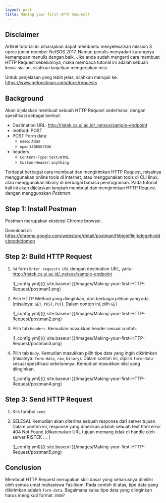 ```yaml
---
layout: post
title: Making your first HTTP Request!
---
```


Disclaimer
---
Artikel tutorial ini diharapkan dapat membantu menyelesaikan mission 3 oprec junior member NetSOS 2017.
Namun penulis menyadari kurangnya kemampuan menulis dengan baik.
Jika anda sudah mengerti cara membuat HTTP Request sebelumnya, maka membaca tutorial ini adalah sebuah 
kesia-sia-an, silahkan lanjutkan mengerjakan misi.

Untuk penjelasan yang lebih jelas, silahkan merujuk ke: https://www.getpostman.com/docs/requests

Background
---
Akan dijelaskan membuat sebuah HTTP Request sederhana, dengan spesifikasi sebagai berikut:
- Destination URL: http://ristek.cs.ui.ac.id/_netsos/sample-endpoint
- method: POST
- POST Form data:
  - `nama`: `Adam`
  - `npm`: `1406567536`
- headers: 
  - `Content-Type`: `text/HTML`
  - `Custom-Header`: `anything`

Terdapat berbagai cara membuat dan mengirimkan HTTP Request, misalnya menggunakan online tools di internet, atau 
menggunakan tools di CLI linux, atau menggunakan library di berbagai bahasa pemrograman.
Pada tutorial kali ini akan dijelaskan langkah membuat dan mengirimkan HTTP Request dengan menggunakan _Postman_

Step 1: Install Postman
---
Postman merupakan ekstensi Chrome browser.

Download di: https://chrome.google.com/webstore/detail/postman/fhbjgbiflinjbdggehcddcbncdddomop

Step 2: Build HTTP Request
---
1. Isi form `Enter requests URL` dengan destination URL, yaitu: http://ristek.cs.ui.ac.id/_netsos/sample-endpoint
   
   ![_config.yml]({{ site.baseurl }}/images/Making-your-first-HTTP-Request/postman1.png)

2. Pilih HTTP Method yang diinginkan, dari berbagai pilihan yang ada (misalnya: `GET`, `POST`, `PUT`). Dalam contoh ini, pilh `GET`

   ![_config.yml]({{ site.baseurl }}/images/Making-your-first-HTTP-Request/postman2.png)

3. Pilih tab `Headers`. Kemudian masukkan header sesuai contoh.

   ![_config.yml]({{ site.baseurl }}/images/Making-your-first-HTTP-Request/postman3.png)

4. Pilih tab `Body`. Kemudian masukkan pilih tipe data yang ingin dikirimkan (misalnya: `form-data`, `raw`, `binary`).
   Dalam contoh ini, dipilih `form-data` sesuai spesifikasi sebelumnya. Kemudian masukkan nilai yang diinginkan.

   ![_config.yml]({{ site.baseurl }}/images/Making-your-first-HTTP-Request/postman4.png)

Step 3: Send HTTP Request
---
1. Klik tombol `send`
2. SELESAI. Kemudian akan diterima sebuah response dari server tujuan. Dalam contoh ini, response yang diberikan adalah 
   sebuah text html error 404 Not Found (dikarenakan URL tujuan memang tidak di handle oleh server RISTEK ._. )

   ![_config.yml]({{ site.baseurl }}/images/Making-your-first-HTTP-Request/postman5.png)


Conclusion
---
Membuat HTTP Request merupakan skill dasar yang seharusnya dimiliki oleh semua umat mahasiswa Fasilkom.
Pada contoh di atas, tipe data yang dikirimkan adalah `form-data`. Bagaimana kalau tipe data yang diinginkan 
harus mengikuti format `JSON`?
   
